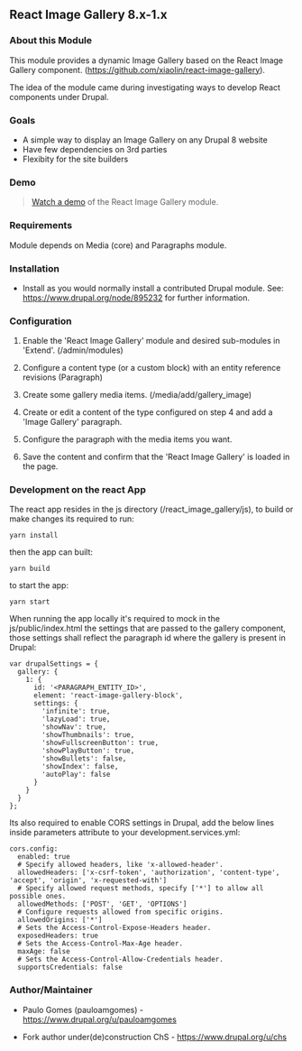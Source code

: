 ## React Image Gallery 8.x-1.x

### About this Module

This module provides a dynamic Image Gallery based on the React Image Gallery component.
(https://github.com/xiaolin/react-image-gallery).

The idea of the module came during investigating ways to develop React components under Drupal.

### Goals

* A simple way to display an Image Gallery on any Drupal 8 website
* Have few dependencies on 3rd parties
* Flexibity for the site builders

### Demo

> [Watch a demo](https://youtu.be/CY08LVXfk88) of the React Image Gallery module.

### Requirements

Module depends on Media (core) and Paragraphs module.

### Installation

* Install as you would normally install a contributed Drupal module.
  See: https://www.drupal.org/node/895232 for further information.

### Configuration

1.  Enable the 'React Image Gallery' module and desired sub-modules in 'Extend'. (/admin/modules)

2.  Configure a content type (or a custom block) with an entity reference revisions (Paragraph)

3.  Create some gallery media items. (/media/add/gallery_image)

4.  Create or edit a content of the type configured on step 4 and add a 'Image Gallery' paragraph.

5.  Configure the paragraph with the media items you want.

6.  Save the content and confirm that the 'React Image Gallery' is loaded in the page.

### Development on the react App

The react app resides in the js directory (/react_image_gallery/js), to build or make changes its required to run:

```
yarn install
```

then the app can built:

```
yarn build
```

to start the app:

```
yarn start
```

When running the app locally it's required to mock in the js/public/index.html the settings that are passed to the gallery component,
those settings shall reflect the paragraph id where the gallery is present in Drupal:

```
var drupalSettings = {
  gallery: {
    1: {
      id: '<PARAGRAPH_ENTITY_ID>',
      element: 'react-image-gallery-block',
      settings: {
        'infinite': true,
        'lazyLoad': true,
        'showNav': true,
        'showThumbnails': true,
        'showFullscreenButton': true,
        'showPlayButton': true,
        'showBullets': false,
        'showIndex': false,
        'autoPlay': false
      }
    }
  }
};
```

Its also required to enable CORS settings in Drupal, add the below lines inside parameters attribute to your development.services.yml:

```
cors.config:
  enabled: true
  # Specify allowed headers, like 'x-allowed-header'.
  allowedHeaders: ['x-csrf-token', 'authorization', 'content-type', 'accept', 'origin', 'x-requested-with']
  # Specify allowed request methods, specify ['*'] to allow all possible ones.
  allowedMethods: ['POST', 'GET', 'OPTIONS']
  # Configure requests allowed from specific origins.
  allowedOrigins: ['*']
  # Sets the Access-Control-Expose-Headers header.
  exposedHeaders: true
  # Sets the Access-Control-Max-Age header.
  maxAge: false
  # Sets the Access-Control-Allow-Credentials header.
  supportsCredentials: false
```

### Author/Maintainer

* Paulo Gomes (pauloamgomes) - https://www.drupal.org/u/pauloamgomes

* Fork author under(de)construction ChS - https://www.drupal.org/u/chs

